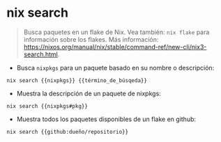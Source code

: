 # nix search

> Busca paquetes en un flake de Nix.
> Vea también: `nix flake` para información sobre los flakes.
> Más información: <https://nixos.org/manual/nix/stable/command-ref/new-cli/nix3-search.html>.

- Busca `nixpkgs` para un paquete basado en su nombre o descripción:

`nix search {{nixpkgs}} {{término_de_búsqeda}}`

- Muestra la descripción de un paquete de nixpkgs:

`nix search {{nixpkgs#pkg}}`

- Muestra todos los paquetes disponibles de un flake en github:

`nix search {{github:dueño/repositorio}}`
